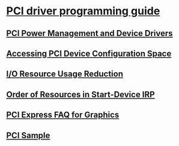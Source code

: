 # [PCI driver programming guide](index.md)
## [PCI Power Management and Device Drivers](pci-power-management-and-device-drivers.md)
## [Accessing PCI Device Configuration Space](accessing-pci-device-configuration-space.md)
## [I/O Resource Usage Reduction](i-o-resource-usage-reduction.md)
## [Order of Resources in Start-Device IRP](order-of-resources-in-start-device-irp.md)
## [PCI Express FAQ for Graphics](pci-express-faq-for-graphics.md)
## [PCI Sample](pci-sample.md)

